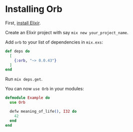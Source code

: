 # Installing Orb

First, [install Elixir](https://elixir-lang.org/install.html).

Create an Elixir project with say `mix new your_project_name`.

Add `orb` to your list of dependencies in `mix.exs`:

```elixir
def deps do
  [
    {:orb, "~> 0.0.43"}
  ]
end
```

Run `mix deps.get`.

You can now `use Orb` in your modules:

```elixir
defmodule Example do
  use Orb

  defw meaning_of_life(), I32 do
    42
  end
end
```